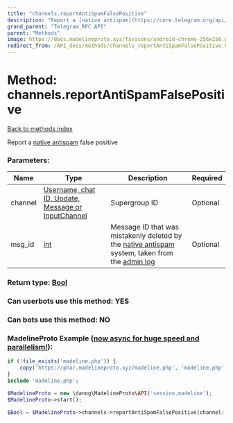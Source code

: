 ```yaml
---
title: "channels.reportAntiSpamFalsePositive"
description: "Report a [native antispam](https://core.telegram.org/api/antispam) false positive"
grand_parent: "Telegram RPC API"
parent: "Methods"
image: https://docs.madelineproto.xyz/favicons/android-chrome-256x256.png
redirect_from: /API_docs/methods/channels_reportAntiSpamFalsePositive.html
---
```

# Method: channels.reportAntiSpamFalsePositive
[Back to methods index](index.html)



Report a [native antispam](https://core.telegram.org/api/antispam) false positive

### Parameters:

| Name     |    Type       | Description | Required |
|----------|---------------|-------------|----------|
|channel|[Username, chat ID, Update, Message or InputChannel](/API_docs/types/InputChannel.html) | Supergroup ID | Optional|
|msg\_id|[int](/API_docs/types/int.html) | Message ID that was mistakenly deleted by the [native antispam](https://core.telegram.org/api/antispam) system, taken from the [admin log](https://core.telegram.org/api/recent-actions) | Optional|


### Return type: [Bool](/API_docs/types/Bool.html)

### Can userbots use this method: **YES**

### Can bots use this method: **NO**


### MadelineProto Example ([now async for huge speed and parallelism!](https://docs.madelineproto.xyz/docs/ASYNC.html)):


```php
if (!file_exists('madeline.php')) {
    copy('https://phar.madelineproto.xyz/madeline.php', 'madeline.php');
}
include 'madeline.php';

$MadelineProto = new \danog\MadelineProto\API('session.madeline');
$MadelineProto->start();

$Bool = $MadelineProto->channels->reportAntiSpamFalsePositive(channel: $InputChannel, msg_id: $int, );
```

